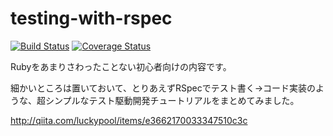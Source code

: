 testing-with-rspec
==================

[![Build Status](https://travis-ci.org/luckypool/testing-with-rspec.png?branch=master)](https://travis-ci.org/luckypool/testing-with-rspec)
[![Coverage Status](https://coveralls.io/repos/luckypool/testing-with-rspec/badge.png)](https://coveralls.io/r/luckypool/testing-with-rspec)

Rubyをあまりさわったことない初心者向けの内容です。

細かいところは置いておいて、とりあえずRSpecでテスト書く→コード実装のような、超シンプルなテスト駆動開発チュートリアルをまとめてみました。


http://qiita.com/luckypool/items/e3662170033347510c3c
